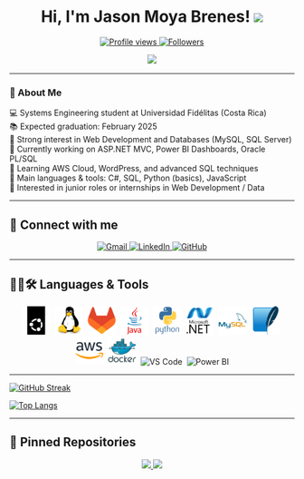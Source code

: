 <h1 align="center">
Hi, I'm Jason Moya Brenes!
	<a href="https://github.com/jasonmoyaB" target="_self">
		<img src="https://media.giphy.com/media/hvRJCLFzcasrR4ia7z/giphy.gif" width="30">
	</a>
</h1>

<p align="center">
	<a href="https://github.com/jasonmoyaB">
		<img src="https://komarev.com/ghpvc/?username=jasonmoyaB&label=Profile%20views&color=0e75b6&style=flat" alt="Profile views" />
	</a>
	<a href="https://github.com/jasonmoyaB">
		<img src="https://img.shields.io/github/followers/jasonmoyaB?label=Followers" alt="Followers" />
	</a>
</p>

<p align="center">
	<img src="https://readme-typing-svg.herokuapp.com?lines=Systems+Engineering+Student;Web+Developer;Database+Enthusiast;Always+learning+new+things&center=true&width=480&height=45">
</p>

---

### 📌 About Me
💻 Systems Engineering student at Universidad Fidélitas (Costa Rica)  
📚 Expected graduation: February 2025  
📝 Strong interest in Web Development and Databases (MySQL, SQL Server)  
🔭 Currently working on ASP.NET MVC, Power BI Dashboards, Oracle PL/SQL  
🌱 Learning AWS Cloud, WordPress, and advanced SQL techniques  
🌟 Main languages & tools: C#, SQL, Python (basics), JavaScript  
🚩 Interested in junior roles or internships in Web Development / Data  

---

## 🤝 Connect with me
<p align="center">
	<a href="mailto:jason.moyabre.es@gmail.com" target="_blank">
		<img src="https://img.shields.io/badge/gmail-%23EA4335.svg?style=plastic&logo=gmail&logoColor=white" alt="Gmail"/>
	</a>
	<a href="https://www.linkedin.com/in/jason-moya-brns/" target="_blank">
		<img src="https://img.shields.io/badge/linkedin-%230A66C2.svg?style=plastic&logo=linkedin&logoColor=white" alt="LinkedIn"/>
	</a>
	<a href="https://github.com/jasonmoyaB" target="_blank">
		<img src="https://img.shields.io/badge/github-%23181717.svg?style=plastic&logo=github&logoColor=white" alt="GitHub"/>
	</a>
</p>

---

## 👨‍💻🛠 Languages & Tools
<p align="center">
  <img src="https://github.com/devicons/devicon/blob/master/icons/ubuntu/ubuntu-plain.svg" title="Ubuntu" alt="Ubuntu" width="50" height="50"/>&nbsp;
  <img src="https://github.com/devicons/devicon/blob/master/icons/linux/linux-original.svg" title="Linux" alt="Linux" width="50" height="50"/>&nbsp;
  <img src="https://github.com/devicons/devicon/blob/master/icons/gitlab/gitlab-original.svg" title="GitLab" alt="GitLab" width="50" height="50"/>&nbsp;
  <img src="https://github.com/devicons/devicon/blob/master/icons/java/java-original-wordmark.svg" title="Java" alt="Java" width="50" height="50"/>&nbsp;
  <img src="https://github.com/devicons/devicon/blob/master/icons/python/python-original-wordmark.svg" title="Python" alt="Python" width="50" height="50"/>&nbsp;
  <img src="https://github.com/devicons/devicon/blob/master/icons/dot-net/dot-net-original-wordmark.svg" title="ASP.NET" alt="ASP.NET" width="50" height="50"/>&nbsp;
  <img src="https://github.com/devicons/devicon/blob/master/icons/mysql/mysql-original-wordmark.svg" title="MySQL" alt="MySQL" width="50" height="50"/>&nbsp;
  <img src="https://github.com/devicons/devicon/blob/master/icons/sqlite/sqlite-original.svg" title="SQL" alt="SQL" width="50" height="50"/>&nbsp;
  <img src="https://github.com/devicons/devicon/blob/master/icons/amazonwebservices/amazonwebservices-original-wordmark.svg" title="AWS" alt="AWS" width="50" height="50"/>&nbsp;
  <img src="https://github.com/devicons/devicon/blob/master/icons/docker/docker-original-wordmark.svg" title="Docker" alt="Docker" width="50" height="50"/>&nbsp;
  <img src="https://github.com/devicons/devicon/blob/master/icons/visualstudio_code/visualstudio_code-original.svg" title="VS Code" alt="VS Code" width="50" height="50"/>&nbsp;
  <img src="https://img.icons8.com/color/48/000000/power-bi.png" title="Power BI" alt="Power BI" width="50" height="50"/>
</p>

---

<!-- GitHub Streak -->
[![GitHub Streak](http://github-readme-streak-stats.herokuapp.com?user=jasonmoyaB)](https://git.io/streak-stats) <br />

<!-- Top Languages -->
[![Top Langs](https://github-readme-stats.vercel.app/api/top-langs/?username=jasonmoyaB&layout=compact)](https://github.com/anuraghazra/github-readme-stats)


---

## 📂 Pinned Repositories
<p align="center">
  <a href="https://github.com/jasonmoyaB/MetalProjectDataBaseManagement">
    <img src="https://github-readme-stats.vercel.app/api/pin/?username=jasonmoyaB&repo=MetalProjectDataBaseManagement&theme=material-palenight" />
  </a>
  <a href="https://github.com/jasonmoyaB/ABSTRACT_CR">
    <img src="https://github-readme-stats.vercel.app/api/pin/?username=jasonmoyaB&repo=ABSTRACT_CR&theme=material-palenight" />
  </a>
</p>
